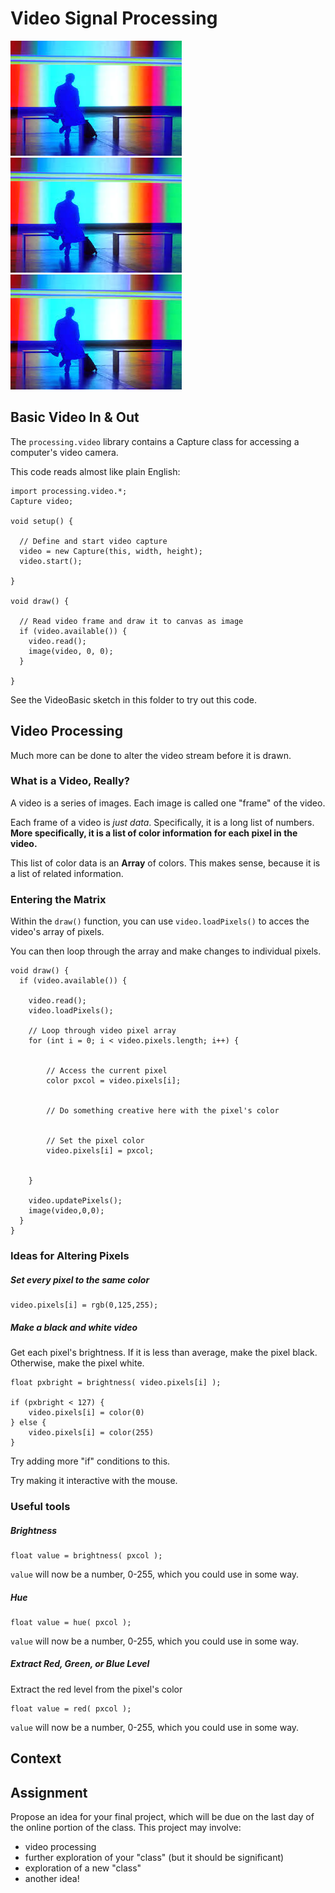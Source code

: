 # Video Signal Processing

![](pic.jpeg)![](pic.jpeg)![](pic.jpeg)


## Basic Video In & Out

The `processing.video` library contains a Capture class for accessing a computer's video camera.

This code reads almost like plain English:


```
import processing.video.*;
Capture video;

void setup() {

  // Define and start video capture
  video = new Capture(this, width, height);
  video.start();
  
}

void draw() {  
  
  // Read video frame and draw it to canvas as image
  if (video.available()) { 
    video.read();
    image(video, 0, 0);
  }
  
}
```

See the VideoBasic sketch in this folder to try out this code.

## Video Processing

Much more can be done to alter the video stream before it is drawn.

### What is a Video, Really?

A video is a series of images. Each image is called one "frame" of the video.

Each frame of a video is *just data*. Specifically, it is a long list of numbers. **More specifically, it is a list of color information for each pixel in the video.**

This list of color data is an **Array** of colors. This makes sense, because it is a list of related information.

### Entering the Matrix

Within the `draw()` function, you can use `video.loadPixels()` to acces the video's array of pixels.

You can then loop through the array and make changes to individual pixels.

```
void draw() {  
  if (video.available()) {
  
    video.read();
    video.loadPixels();
    
    // Loop through video pixel array
    for (int i = 0; i < video.pixels.length; i++) {
    
            
   		// Access the current pixel  
       	color pxcol = video.pixels[i];
       	
       	
       	// Do something creative here with the pixel's color
       	
       
       	// Set the pixel color
       	video.pixels[i] = pxcol;
      
      
    }
    
    video.updatePixels();
    image(video,0,0);
  }
}

```


### Ideas for Altering Pixels

##### Set every pixel to the same color 

```
video.pixels[i] = rgb(0,125,255);
```

##### Make a black and white video

Get each pixel's brightness. If it is less than average, make the pixel black. Otherwise, make the pixel white.

```
float pxbright = brightness( video.pixels[i] );

if (pxbright < 127) {
    video.pixels[i] = color(0)
} else {
	video.pixels[i] = color(255)
}

```

Try adding more "if" conditions to this. 

Try making it interactive with the mouse.


### Useful tools

##### Brightness

```
float value = brightness( pxcol );
```

`value` will now be a number, 0-255, which you could use in some way.

##### Hue

```
float value = hue( pxcol );
```

`value` will now be a number, 0-255, which you could use in some way.

##### Extract Red, Green, or Blue Level

Extract the red level from the pixel's color

```
float value = red( pxcol );
```

`value` will now be a number, 0-255, which you could use in some way. 




## Context


## Assignment

Propose an idea for your final project, which will be due on the last day of the online portion of the class. This project may involve:

- video processing
- further exploration of your "class" (but it should be significant)
- exploration of a new "class" 
- another idea!
	